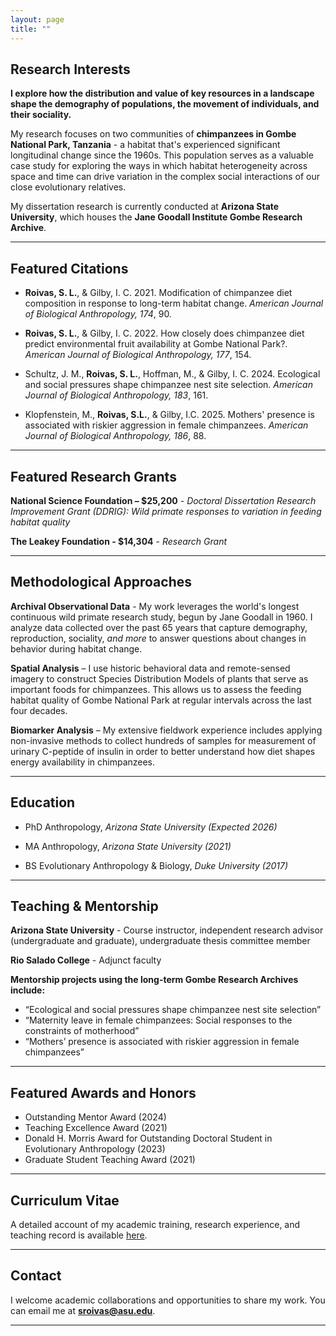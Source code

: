 ```yaml
---
layout: page
title: ""
---
```

## Research Interests

**I explore how the distribution and value of key resources in a landscape shape the demography of populations, the movement of individuals, and their sociality.**

My  research focuses on two communities of **chimpanzees in Gombe National Park, Tanzania** - a habitat that's experienced significant longitudinal change since the 1960s. This population serves as a valuable case study for exploring the ways in which habitat heterogeneity across space and time can drive variation in the complex social interactions of our close evolutionary relatives.

My dissertation research is currently conducted at **Arizona State University**, which houses the **Jane Goodall Institute Gombe Research Archive**.

---

## Featured Citations
- **Roivas, S. L.**, & Gilby, I. C. 2021. Modification of chimpanzee diet composition in response to long-term habitat change. *American Journal of Biological Anthropology, 174*, 90.

- **Roivas, S. L.**, & Gilby, I. C. 2022. How closely does chimpanzee diet predict environmental fruit availability at Gombe National Park?. *American Journal of Biological Anthropology, 177*, 154.

- Schultz, J. M., **Roivas, S. L.**, Hoffman, M., & Gilby, I. C. 2024. Ecological and social pressures shape chimpanzee nest site selection. *American Journal of Biological Anthropology, 183*, 161.

- Klopfenstein, M., **Roivas, S.L.**, & Gilby, I.C. 2025. Mothers' presence is associated with riskier aggression in female chimpanzees. *American Journal of Biological Anthropology, 186*, 88.

---

## Featured Research Grants

**National Science Foundation – $25,200** - _Doctoral Dissertation Research Improvement Grant (DDRIG): Wild primate responses to variation in feeding habitat quality_ 

**The Leakey Foundation - $14,304** - _Research Grant_ 

---

## Methodological Approaches

**Archival Observational Data** - My work leverages the world's longest continuous wild primate research study, begun by Jane Goodall in 1960. I analyze data collected over the past 65 years that capture demography, reproduction, sociality, *and more* to answer questions about changes in behavior during habitat change. 

**Spatial Analysis** – I use historic behavioral data and remote-sensed imagery to construct Species Distribution Models of plants that serve as important foods for chimpanzees. This allows us to assess the feeding habitat quality of Gombe National Park at regular intervals across the last four decades.

**Biomarker Analysis** – My extensive fieldwork experience includes applying non-invasive methods to collect hundreds of samples for measurement of urinary C-peptide of insulin in order to better understand how diet shapes energy availability in chimpanzees.

---

## Education

- PhD Anthropology, _Arizona State University (Expected 2026)_

- MA Anthropology, _Arizona State University (2021)_

- BS Evolutionary Anthropology & Biology, _Duke University (2017)_

---

## Teaching & Mentorship
**Arizona State University** - Course instructor, independent research advisor (undergraduate and graduate), undergraduate thesis committee member

**Rio Salado College** - Adjunct faculty 

**Mentorship projects using the long-term Gombe Research Archives include:**
- “Ecological and social pressures shape chimpanzee nest site selection”
- “Maternity leave in female chimpanzees: Social responses to the constraints of motherhood”
- “Mothers’ presence is associated with riskier aggression in female chimpanzees”

---

## Featured Awards and Honors
 - Outstanding Mentor Award (2024)
 - Teaching Excellence Award (2021)
 - Donald H. Morris Award for Outstanding Doctoral Student in Evolutionary Anthropology (2023)
 - Graduate Student Teaching Award (2021)

---

## Curriculum Vitae
A detailed account of my academic training, research experience, and teaching record is available [here](https://docs.google.com/document/d/1h_WqnBvjqwgTYDTpesCvbAA6FpGEaqVP/edit?usp=sharing&ouid=112979041482582723813&rtpof=true&sd=true).

---

## Contact
I welcome academic collaborations and opportunities to share my work.  You can email me at   **sroivas@asu.edu**.

---

